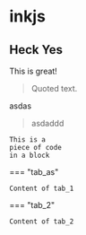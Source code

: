 # inkjs

## Heck Yes  

This is great!

> Quoted text.

asdas

> asdaddd

~~~~
This is a 
piece of code 
in a block
~~~~

=== "tab_as"

    Content of tab_1  

=== "tab_2"

    Content of tab_2  
